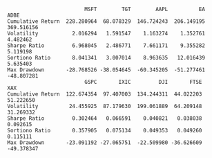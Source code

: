
                             MSFT        TGT        AAPL          EA        ADBE
    Cumulative Return  228.280964  68.078329  146.724243  206.149195  369.516156
    Volatility           2.016294   1.591547    1.163274    1.352761    4.482462
    Sharpe Ratio         6.968045   2.486771    7.661171    9.355282    5.119198
    Sortiono Ratio       8.041341   3.007014    8.963635   12.016439    5.635403
    Max Drawdown       -28.768526 -38.054645  -60.345205  -51.277461  -48.807281
                             GSPC       IXIC         DJI       FTSE        XAX
    Cumulative Return  122.674354  97.407003  134.244311  44.022203  51.222650
    Volatility          24.455925  87.179630  199.061889  64.209148  31.269332
    Sharpe Ratio         0.302464   0.066591    0.040821   0.038038   0.092615
    Sortiono Ratio       0.357905   0.075134    0.049353   0.049260   0.115111
    Max Drawdown       -23.091192 -27.065751  -22.509980 -36.626609 -49.378347
    

